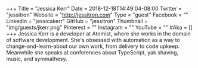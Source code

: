+++
Title = "Jessica Kerr"
Date = 2018-12-18T14:49:04-08:00
Twitter = "jessitron"
Website = "http://jessitron.com"
Type = "guest"
Facebook = ""
Linkedin = "jessicakerr"
GitHub = "jessitron"
Thumbnail = "img/guests/jkerr.png"
Pinterest = ""
Instagram = ""
YouTube = ""
#Aka = []
+++
Jessica Kerr is a developer at Atomist, where she works in the domain of software development. She's obsessed with automation as a way to change-and-learn-about our own work, from delivery to code upkeep. Meanwhile she speaks at conferences about TypeScript, yak shaving, music, and symmathesy.

